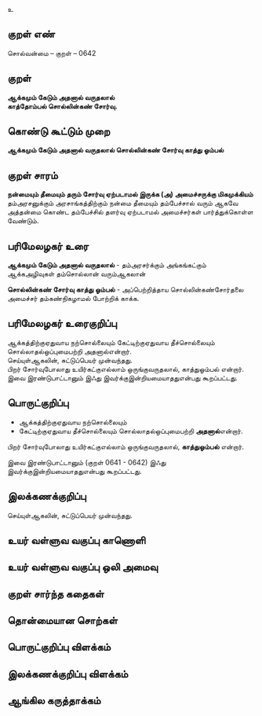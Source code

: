 உ

## குறள் எண் 

சொல்வன்மை  – குறள் – 0642  

## குறள் 

**ஆக்கமும் கேடும் அதனால் வருதலால்  
காத்தோம்பல் சொல்லின்கண் சோர்வு.**  

## கொண்டு கூட்டும் முறை

**ஆக்கமும் கேடும் அதனால் வருதலால் சொல்லின்கண் சோர்வு காத்து ஓம்பல்**

## குறள் சாரம் 

**நன்மையும் தீமையும் தரும் சோர்வு ஏற்படாமல் இருக்க (அ) அமைச்சருக்கு மிகமுக்கியம்**  
தம்அரசனுக்கும் அரசாங்கத்திற்கும் நன்மை தீமையும் தம்பேச்சால் வரும் ஆகவே அத்தன்மை கொண்ட தம்பேச்சில் தளர்வு ஏற்படாமல் அமைச்சர்கள் பார்த்துக்கொள்ள வேண்டும்.  

## பரிமேலழகர் உரை

**ஆக்கமும் கேடும் அதனால் வருதலால்** - தம்அரசர்க்கும் அங்கங்கட்கும் ஆக்கஅழிவுகள் தம்சொல்லான் வரும்ஆகலான்  

**சொல்லின்கண் சோர்வு காத்து ஓம்பல்** - அப்பெற்றித்தாய சொல்லின்கண்சோர்தலை அமைச்சர் தம்கண்நிகழாமல் போற்றிக் காக்க. 

## பரிமேலழகர் உரைகுறிப்பு   

ஆக்கத்திற்குஏதுவாய நற்சொல்லையும் கேட்டிற்குஏதுவாய தீச்சொல்லையும் சொல்லாதல்ஒப்புமைபற்றி அதனால்என்றார்.  
செய்யுள்ஆகலின், சுட்டுப்பெயர் முன்வந்தது.  
பிறர் சோர்வுபோலாது உயிர்கட்குஎல்லாம் ஒருங்குவருதலால், காத்துஓம்பல் என்றார்.  
இவை இரண்டுபாட்டானும் இஃது இவர்க்குஇன்றியமையாததுஎன்பது கூறப்பட்டது.    

## பொருட்குறிப்பு 

* ஆக்கத்திற்குஏதுவாய நற்சொல்லையும்  
* கேட்டிற்குஏதுவாய தீச்சொல்லையும் சொல்லாதல்ஒப்புமைபற்றி **அதனால்**என்றார்.  
  
பிறர் சோர்வுபோலாது உயிர்கட்குஎல்லாம் ஒருங்குவருதலால், **காத்துஓம்பல்** என்றார்.  

இவை இரண்டுபாட்டானும் (குறள் 0641 - 0642) இஃது இவர்க்குஇன்றியமையாததுஎன்பது கூறப்பட்டது.      

## இலக்கணக்குறிப்பு  

செய்யுள்ஆகலின், சுட்டுப்பெயர் முன்வந்தது.

## உயர் வள்ளுவ வகுப்பு காணொளி


## உயர் வள்ளுவ வகுப்பு ஒலி அமைவு 

 
## குறள் சார்ந்த கதைகள் 


## தொன்மையான சொற்கள்


## பொருட்குறிப்பு விளக்கம்


## இலக்கணக்குறிப்பு விளக்கம்


## ஆங்கில கருத்தாக்கம் 


